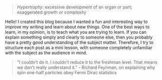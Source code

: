 > _Hypertrophy:_ excessive development of an organ or part; 
exaggerated growth or complexity

Hello! I created this blog because I wanted a fun and interesting way to improve my writing 
and learn about new things. One of the best ways to learn, in my opinion, is to teach what 
you are trying to learn. If you can explain something simply and clearly to someone else, 
then you probably have a pretty good understanding of the subject matter. Therefore, I try
to structure each post as a mini lesson, with someone completely unfamiliar with the subject as
the audience in mind.

> "I couldn't do it. I couldn't reduce it to the freshman level. That means we don't really understand it." - Richard Feynman, on explaining why spin one-half particles obey Fermi Dirac statistics

